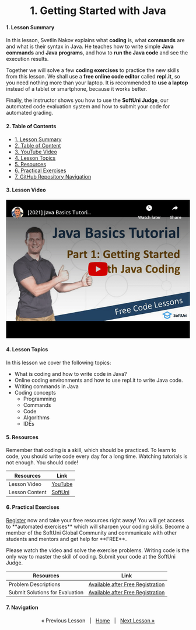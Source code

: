 <h1 align="center">1. Getting Started with Java</h1>

#### 1. Lesson Summary
In this lesson, Svetlin Nakov explains what **coding** is, what **commands** are and what is their syntax in Java. He teaches how to write simple **Java commands** and **Java programs**, and how to **run the Java code** and see the execution results.

Together we will solve a few **coding exercises** to practice the new skills from this lesson. We shall use a **free online code editor** called **repl.it**, so you need nothing more than your laptop. It is recommended to **use a laptop** instead of a tablet or smartphone, because it works better.

Finally, the instructor shows you how to use the **SoftUni Judge**, our automated code evaluation system and how to submit your code for automated grading.

#### 2. Table of Contents
* [1. Lesson Summary](#1-Lesson-Summary)
* [2. Table of Content](#2-Table-of-Content)
* [3. YouTube Video](#3-YouTube-Video)
* [4. Lesson Topics](#4-Lesson-Topics)
* [5. Resources](#5-Resources)
* [6. Practical Exercises](#6-Practical-Exercises)
* [7. GitHub Repository Navigation](#7-GitHub-Repository-Navigation)

#### 3. Lesson Video
<p align="center">
<a href="https://youtu.be/sXM31yfsj04">
    <img src="assets/embedded-videos/01-Getting-Started-with-Java.png" alt="YouTube Thumbnail">
 </a>
 <!-- <small><a href="https://youtu.be/sXM31yfsj04">https://youtu.be/sXM31yfsj04</a></small> -->
</p>

#### 4. Lesson Topics
In this lesson we cover the following topics:
* What is coding and how to write code in Java?
* Online coding environments and how to use repl.it to write Java code.
* Writing commands in Java
* Coding concepts
  * Programming
  * Commands
  * Code
  * Algorithms
  * IDEs

#### 5. Resources
<p>Remember that coding is a skill, which should be practiced. To learn to code, you should write code every day for a long time. Watching tutorials is not enough. You should code! </p>

| Resources | Link |
| ----- | ----- |
| Lesson Video| [YouTube](https://youtu.be/sXM31yfsj04) |
| Lesson Content | [SoftUni](https://softuni.org/code-lessons/java-basics-tutorial-part-1-getting-started-with-java/) |

#### 6. Practical Exercises
<p> <a href="https://softuni.org/checkout/join-community">Register</a> now and take your free resources right away! You will get access to **automated exercises** which will sharpen your coding skills. Become a member of the SoftUni Global Community and communicate with other students and mentors and get help for **FREE**. </p> 
<p>Please watch the video and solve the exercise problems. Writing code is the only way to master the skill of coding. Submit your code at the SoftUni Judge.</p>

| Resources | Link |
| ----- | ----- |
| Problem Descriptions | [Available after Free Registration](https://softuni.org/code-lessons/java-basics-tutorial-part-1-getting-started-with-java/) |
| Submit Solutions for Evaluation | [Available after Free Registration](https://softuni.org/code-lessons/java-basics-tutorial-part-1-getting-started-with-java/) |

#### 7. Navigation

<p align="center">
    « Previous Lesson &nbsp; | &nbsp; <a href="https://github.com/SoftUni/Free-Java-Certification-Course">Home</a> &nbsp; | &nbsp; <a href="https://github.com/SoftUni/Free-Java-Certification-Course/tree/main/lessons/02-InteliJ-IDEA.md">Next Lesson »</a>
</p>
